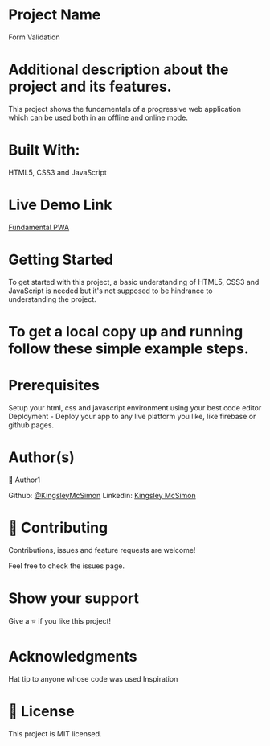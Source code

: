 # Project Name
Form Validation

# Additional description about the project and its features.

This project shows the fundamentals of a progressive web application which can be used both in an offline and online mode.

# Built With:

HTML5, CSS3 and JavaScript

# Live Demo Link
[Fundamental PWA](https://fundamental-pwa.firebaseapp.com)

# Getting Started
To get started with this project, a basic understanding of HTML5, CSS3 and JavaScript is needed but it's not supposed to be hindrance to understanding the project.

# To get a local copy up and running follow these simple example steps.

# Prerequisites
Setup your html, css and javascript environment using your best code editor
Deployment - Deploy your app to any live platform you like, like firebase or github pages.

# Author(s)

👤 Author1

Github: [@KingsleyMcSimon](https://github.com/KingsleyMcSimon/)
Linkedin: [Kingsley McSimon](https://www.linkedin.com/in/kingsley-mcsimon-44411517a/)

# 🤝 Contributing
Contributions, issues and feature requests are welcome!

Feel free to check the issues page.

# Show your support
Give a ⭐️ if you like this project!

# Acknowledgments
Hat tip to anyone whose code was used
Inspiration

# 📝 License
This project is MIT licensed.
